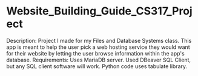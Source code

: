 # Website_Building_Guide_CS317_Project
Description: Project I made for my Files and Database Systems class. This app is meant to help the user pick a web hosting service they would want for their website by letting the user browse information within the app's database.
Requirements: Uses MariaDB server. Used DBeaver SQL Client, but any SQL client software will work. Python code uses tabulate library.
